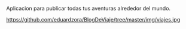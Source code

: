 Aplicacion para publicar todas tus aventuras alrededor del mundo.

https://github.com/eduardzora/BlogDeViaje/tree/master/img/viajes.jpg